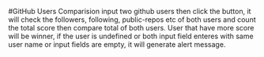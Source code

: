 #GitHub Users Comparision
input two github users then click the button, it will check the followers, following, public-repos etc of both users and count the total score then compare total of both users. User that have more score will be winner, if the user is undefined or both input field enteres with  same user name or input fields are empty, it will generate alert message.       
